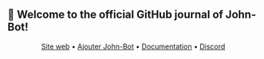 ## 👋 Welcome to the official GitHub journal of John-Bot!

<p align="center">
  <a href="https://johnbot.app">Site web</a> •
  <a href="https://add.johnbot.app">Ajouter John-Bot</a> •
  <a href="https://help.johnbot.app">Documentation</a> •
  <a href="https://discord.gg/WZpt42FzcA">Discord</a>
</p>
